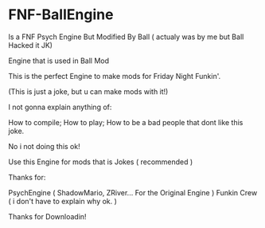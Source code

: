 # FNF-BallEngine
Is a FNF Psych Engine But Modified By Ball ( actualy was by me but Ball Hacked it JK)

Engine that is used in Ball Mod

This is the perfect Engine to make mods for Friday Night Funkin'.

(This is just a joke, but u can make mods with it!)

I not gonna explain anything of:
  
  How to compile;
  How to play;
  How to be a bad people that dont like this joke.

No i not doing this ok!

Use this Engine for mods that is Jokes ( recommended )

Thanks for:
  
  PsychEngine ( ShadowMario, ZRiver... For the Original Engine )
  Funkin Crew ( i don't have to explain why ok. )

Thanks for Downloadin!
